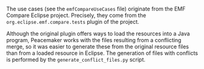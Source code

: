 The use cases (see the `emfCompareUseCases` file) originate from the EMF Compare Eclipse project. Precisely, they come from the `org.eclipse.emf.compare.tests` plugin of the project.

Although the original plugin offers ways to load the resources into a Java program, Peacemaker works with the files resulting from a conflicting merge, so it was easier to generate these from the original resource files than from a loaded resource in Eclipse. The generation of files with conflicts is performed by the `generate_conflict_files.py` script.
